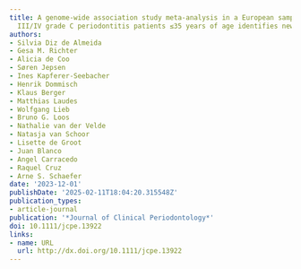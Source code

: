 ```yaml
---
title: A genome‐wide association study meta‐analysis in a European sample of stage
  III/IV grade C periodontitis patients ≤35 years of age identifies new risk loci
authors:
- Silvia Diz de Almeida
- Gesa M. Richter
- Alicia de Coo
- Søren Jepsen
- Ines Kapferer‐Seebacher
- Henrik Dommisch
- Klaus Berger
- Matthias Laudes
- Wolfgang Lieb
- Bruno G. Loos
- Nathalie van der Velde
- Natasja van Schoor
- Lisette de Groot
- Juan Blanco
- Angel Carracedo
- Raquel Cruz
- Arne S. Schaefer
date: '2023-12-01'
publishDate: '2025-02-11T18:04:20.315548Z'
publication_types:
- article-journal
publication: '*Journal of Clinical Periodontology*'
doi: 10.1111/jcpe.13922
links:
- name: URL
  url: http://dx.doi.org/10.1111/jcpe.13922
---
```

